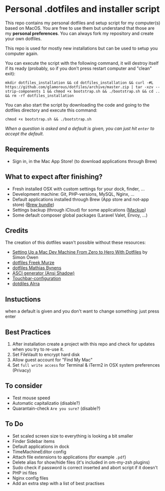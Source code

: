 Personal .dotfiles and installer script
========================================

This repo contains my personal dotfiles and setup script for my computer(s) based on MacOS. You are free to use them but understand that those are my **personal preferences**. You can always fork my repository and create your own dotfiles.

This repo is used for mostly new installations but can be used to setup you computer again.

You can execute the script with the following command, it will destroy itself if its ready (probably, so if you don't press restart computer and "clean" exit):

    mkdir dotfiles_installation && cd dotfiles_installation && curl -#L https://github.com/glamorous/dotfiles/archive/master.zip | tar -xzv --strip-components 1 && chmod +x bootstrap.sh && ./bootstrap.sh && cd .. && rm -rf dotfiles_installation

You can also start the script by downloading the code and going to the dotfiles directory and execute this command:

	chmod +x bootstrap.sh && ./bootstrap.sh

*When a question is asked and a default is given, you can just hit `enter` to accept the default.*

Requirements
------------
- Sign in, in the Mac App Store! (to download applications through Brew)


What to expect after finishing?
--------------------------------
- Fresh installed OSX with custom settings for your dock, finder, ...
- Development machine: Git, PHP-versions, MySQL, Nginx, ...
- Default applications installed through Brew (App store and not-app store) ([Brew bundle](https://github.com/Homebrew/homebrew-bundle#usage))
- Settings backup (through iCloud) for some applications ([Mackup](https://github.com/lra/mackup))
- Some default composer global packages (Laravel Valet, Envoy, ...)


Credits
--------

The creation of this dotfiles wasn't possible without these resources:

- [Setting Up a Mac Dev Machine From Zero to Hero With Dotfiles](http://code.tutsplus.com/tutorials/setting-up-a-mac-dev-machine-from-zero-to-hero-with-dotfiles--net-35449) by Simon Owen
- [dotfiles Freek Murze](https://github.com/freekmurze/dotfiles)
- [dotfiles Mathias Bynens](https://github.com/mathiasbynens/dotfiles)
- [ASCI generator (Ansi Shadow)](http://patorjk.com/software/taag/#p=display&h=0&v=0&f=ANSI%20Shadow)
- [Touchbar-configuration](https://blog.eriknicolasgomez.com/2016/11/28/managing-or-setting-the-mini-touchbar-control-strip/)
- [dotdiles Alrra](https://github.com/alrra/dotfiles)


Instuctions
------------

when a default is given and you don't want to change something: just press enter


Best Practices
---------------
1. After installation create a project with this repo and check for updates when you try to re-use it.
2. Set FileVault to encrypt hard disk
3. Allow guest account for "Find My Mac"
4. Set `full write access` for Terminal & iTerm2 in OSX system preferences (Privacy)


To consider
-----------
- Test mouse speed
- Automatic capitalizatio (disable?)
- Quarantain-check `Are you sure?` (disable?)


To Do
------
- Set scaled screen size to everything is looking a bit smaller
- Finder Sidebar items
- Default applications in dock
- TimeMachineEditor config
- Attach file extensions to applications (for example `.pdf`)
- Delete alias for show/hide files (it's included in om-my-zsh plugins)
- Sudo check if password is correct inserted and abort script if it doesn't
- PHP ini files
- Nginx config files
- Add an extra step with a list of best practises
